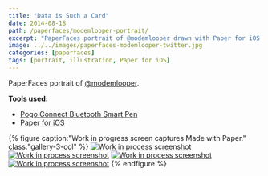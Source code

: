 ```yaml
---
title: "Data is Such a Card"
date: 2014-08-18
path: /paperfaces/modemlooper-portrait/
excerpt: "PaperFaces portrait of @modemlooper drawn with Paper for iOS on an iPad."
image: ../../images/paperfaces-modemlooper-twitter.jpg
categories: [paperfaces]
tags: [portrait, illustration, Paper for iOS]
---
```


PaperFaces portrait of [@modemlooper](https://twitter.com/modemlooper).

**Tools used:**

- [Pogo Connect Bluetooth Smart Pen](https://www.amazon.com/gp/product/B009K448L4/ref=as_li_ss_tl?ie=UTF8&camp=1789&creative=390957&creativeASIN=B009K448L4&linkCode=as2&tag=mademist-20)
- [Paper for iOS](https://paper.bywetransfer.com/)

{% figure caption:"Work in progress screen captures Made with Paper." class:"gallery-3-col" %}
[![Work in process screenshot](../../images/paperfaces-modemlooper-process-1-600.jpg)](../../images/paperfaces-modemlooper-process-1-lg.jpg) [![Work in process screenshot](../../images/paperfaces-modemlooper-process-2-600.jpg)](../../images/paperfaces-modemlooper-process-2-lg.jpg) [![Work in process screenshot](../../images/paperfaces-modemlooper-process-3-600.jpg)](../../images/paperfaces-modemlooper-process-3-lg.jpg) [![Work in process screenshot](../../images/paperfaces-modemlooper-process-4-600.jpg)](../../images/paperfaces-modemlooper-process-4-lg.jpg)
{% endfigure %}
